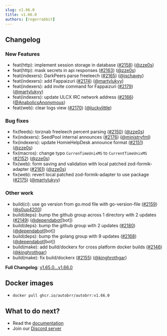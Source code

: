 ```yaml
---
slug: v1.66.0
title: v1.66.0
authors: [rogerrabbit]
---
```

## Changelog

### New Features

* feat(http): implement session storage in database ([#2158](https://github.com/autobrr/autobrr/pull/2158)) ([@zze0s](https://github.com/zze0s))
* feat(http): mask secrets in api responses ([#2163](https://github.com/autobrr/autobrr/pull/2163)) ([@zze0s](https://github.com/zze0s))
* feat(indexers): DarkPeers parse freeleech ([#2165](https://github.com/autobrr/autobrr/pull/2165)) ([@jschavey](https://github.com/jschavey))
* feat(indexers): add Fappaizuri ([#2174](https://github.com/autobrr/autobrr/pull/2174)) ([@martylukyy](https://github.com/martylukyy))
* feat(indexers): add invite command for Fappaizuri ([#2179](https://github.com/autobrr/autobrr/pull/2179)) ([@martylukyy](https://github.com/martylukyy))
* feat(indexers): update ULCX IRC network address ([#2166](https://github.com/autobrr/autobrr/pull/2166)) ([@AnabolicsAnonymous](https://github.com/AnabolicsAnonymous))
* feat(web): clear logs view ([#2170](https://github.com/autobrr/autobrr/pull/2170)) ([@luckylittle](https://github.com/luckylittle))

### Bug fixes

* fix(feeds): torznab freeleech percent parsing ([#2150](https://github.com/autobrr/autobrr/pull/2150)) ([@zze0s](https://github.com/zze0s))
* fix(indexers): SeedPool internal announces ([#2176](https://github.com/autobrr/autobrr/pull/2176)) ([@ministryfml](https://github.com/ministryfml))
* fix(indexers): update HomieHelpDesk announce format ([#2151](https://github.com/autobrr/autobrr/pull/2151)) ([@zze0s](https://github.com/zze0s))
* fix(macros): change typo `CurrenTimeUnixMS` to `CurrentTimeUnixMS` ([#2152](https://github.com/autobrr/autobrr/pull/2152)) ([@zze0s](https://github.com/zze0s))
* fix(web): form saving and validation with local patched zod-formik-adapter ([#2161](https://github.com/autobrr/autobrr/pull/2161)) ([@zze0s](https://github.com/zze0s))
* fix(web): revert local patched zod-formik-adapter to use package ([#2175](https://github.com/autobrr/autobrr/pull/2175)) ([@martylukyy](https://github.com/martylukyy))

### Other work

* build(ci): use go version from go.mod file with go-version-file ([#2159](https://github.com/autobrr/autobrr/pull/2159)) ([@s0up4200](https://github.com/s0up4200))
* build(deps): bump the github group across 1 directory with 2 updates ([#2149](https://github.com/autobrr/autobrr/pull/2149)) ([@dependabot](https://github.com/dependabot)[bot])
* build(deps): bump the github group with 2 updates ([#2180](https://github.com/autobrr/autobrr/pull/2180)) ([@dependabot](https://github.com/dependabot)[bot])
* build(deps): bump the golang group with 9 updates ([#2168](https://github.com/autobrr/autobrr/pull/2168)) ([@dependabot](https://github.com/dependabot)[bot])
* build(make): add build/dockerx for cross platform docker builds ([#2146](https://github.com/autobrr/autobrr/pull/2146)) ([@kinghrothgar](https://github.com/kinghrothgar))
* build(make): fix build/dockerx ([#2155](https://github.com/autobrr/autobrr/pull/2155)) ([@kinghrothgar](https://github.com/kinghrothgar))

**Full Changelog**: [v1.65.0...v1.66.0](https://github.com/autobrr/autobrr/compare/v1.65.0...v1.66.0)

## Docker images

* `docker pull ghcr.io/autobrr/autobrr:v1.66.0`

## What to do next?

* Read the [documentation](https://autobrr.com)
* Join our [Discord server](https://discord.gg/8s5d8pFhba)